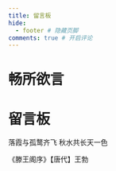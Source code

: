 ```yaml
---
title: 留言板
hide:
  - footer # 隐藏页脚
comments: true # 开启评论
---
```


# 畅所欲言
<!--留言板格式美化内容在extra.css中定义-->
<div class="message-board-container">
  <div class="poem-wrap">
    <div class="poem-border poem-left"></div>
    <div class="poem-border poem-right"></div>
    <h1 class="message-board-title">留言板</h1>
    <p id="poem" class="poem-text">落霞与孤鹜齐飞 秋水共长天一色</p>
    <p id="info" class="poem-info"> 《滕王阁序》【唐代】王勃</p>
  </div>
</div>

